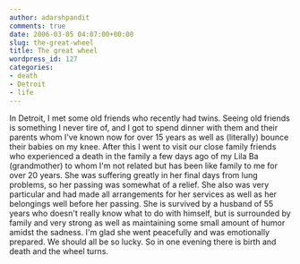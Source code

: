 ```yaml
---
author: adarshpandit
comments: true
date: 2006-03-05 04:07:00+00:00
slug: the-great-wheel
title: The great wheel
wordpress_id: 127
categories:
- death
- Detroit
- life
---
```


In Detroit, I met some old friends who recently had twins. Seeing old friends is something I never tire of, and I got to spend dinner with them and their parents whom I've known now for over 15 years as well as (literally) bounce their babies on my knee. After this I went to visit our close family friends who experienced a death in the family a few days ago of my Lila Ba (grandmother) to whom I'm not related but has been like family to me for over 20 years. She was suffering greatly in her final days from lung problems, so her passing was somewhat of a relief. She also was very particular and had made all arrangements for her services as well as her belongings well before her passing. She is survived by a husband of 55 years who doesn't really know what to do with himself, but is surrounded by family and very strong as well as maintaining some small amount of humor amidst the sadness. I'm glad she went peacefully and was emotionally prepared. We should all be so lucky. So in one evening there is birth and death and the wheel turns.
